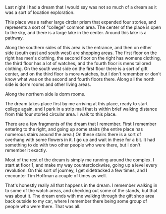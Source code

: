 Last night I had a dream that I would say was not so much of a dream as it was
a sort of location exploration.

This place was a rather large circlar prism that expanded four stories, and
represents a sort of "college" common area. The center of the place is open to
the sky, and there is a large lake in the center. Around this lake is a
pathway.

Along the southern sides of this area is the entrance, and then on either side
(south east and south west) are shopping areas. The first floor on the right
has men's clothing, the second floor on the right has womens clothing, the
third floor has a lot of watches, and the fourth floor is mens tailored
clothing. On the south west side on the first floor there is a sort of gift
center, and on the third floor is more watches, but I don't remember or don't
know what was on the second and fourth floors there. Along all the north side
is dorm rooms and other living areas.

Along the northern side is dorm rooms.

The dream takes place first by me arriving at this place, ready to start
college again, and I park in a strip mall that is within brief walking distance
from this four storied circular area. I walk to this place.

There are a few fragments of the dream that I remember. First I remember
entering to the right, and going up some stairs (the entire place has numerous
stairs around the area.) On these stairs there is a sort of overhang with some
flowers in it. I go up and wait in these for a bit. It had something to do with
two other people who were there, but I don't remember it exactly.

Most of the rest of the dream is simply me running around the complex. I start
at floor 1, and make my way counterclockwise, going up a level every
revolution. On this sort of journey, I get sidetracked a few times, and I
encounter Tim Hoffman a couple of times as well.

That's honestly really all that happens in the dream. I remember walking in to
some of the watch areas, and checking out some of the stands, but that was
about it. The dream ends with me walking through the gift shop area back
outside to my car, where I remember there being some group of people who were
there. That was all.
